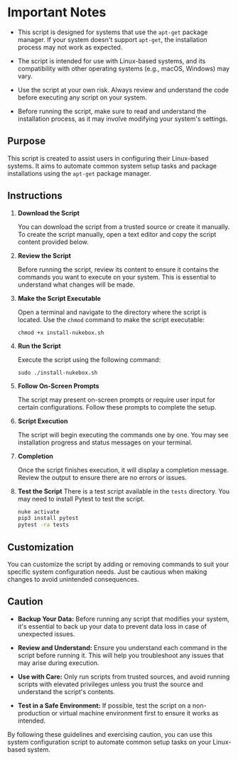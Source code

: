 
# Important Notes

- This script is designed for systems that use the `apt-get` package manager. If your system doesn't support `apt-get`, the installation process may not work as expected.

- The script is intended for use with Linux-based systems, and its compatibility with other operating systems (e.g., macOS, Windows) may vary.

- Use the script at your own risk. Always review and understand the code before executing any script on your system.

- Before running the script, make sure to read and understand the installation process, as it may involve modifying your system's settings.

## Purpose

This script is created to assist users in configuring their Linux-based systems. It aims to automate common system setup tasks and package installations using the `apt-get` package manager. 

## Instructions

1. **Download the Script**

   You can download the script from a trusted source or create it manually. To create the script manually, open a text editor and copy the script content provided below.

2. **Review the Script**

   Before running the script, review its content to ensure it contains the commands you want to execute on your system. This is essential to understand what changes will be made.

3. **Make the Script Executable**

   Open a terminal and navigate to the directory where the script is located. Use the `chmod` command to make the script executable:

   ```shell
   chmod +x install-nukebox.sh
   ```

4. **Run the Script**

   Execute the script using the following command:

   ```shell
   sudo ./install-nukebox.sh
   ```

5. **Follow On-Screen Prompts**

   The script may present on-screen prompts or require user input for certain configurations. Follow these prompts to complete the setup.

6. **Script Execution**

   The script will begin executing the commands one by one. You may see installation progress and status messages on your terminal.

7. **Completion**

   Once the script finishes execution, it will display a completion message. Review the output to ensure there are no errors or issues.

8. **Test the Script**
    There is a test script available in the `tests` directory. You may need to install Pytest to test the script.
    
    ```sh
    nuke activate
    pip3 install pytest
    pytest -ra tests
    ```


## Customization

You can customize the script by adding or removing commands to suit your specific system configuration needs. Just be cautious when making changes to avoid unintended consequences.

## Caution

- **Backup Your Data:** Before running any script that modifies your system, it's essential to back up your data to prevent data loss in case of unexpected issues.

- **Review and Understand:** Ensure you understand each command in the script before running it. This will help you troubleshoot any issues that may arise during execution.

- **Use with Care:** Only run scripts from trusted sources, and avoid running scripts with elevated privileges unless you trust the source and understand the script's contents.

- **Test in a Safe Environment:** If possible, test the script on a non-production or virtual machine environment first to ensure it works as intended.

By following these guidelines and exercising caution, you can use this system configuration script to automate common setup tasks on your Linux-based system.
